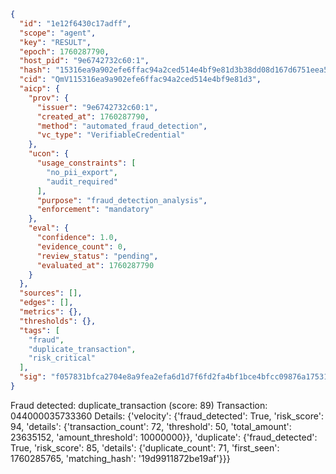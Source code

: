 ```json
{
  "id": "1e12f6430c17adff",
  "scope": "agent",
  "key": "RESULT",
  "epoch": 1760287790,
  "host_pid": "9e6742732c60:1",
  "hash": "15316ea9a902efe6ffac94a2ced514e4bf9e81d3b38dd08d167d6751eea568ab",
  "cid": "QmV115316ea9a902efe6ffac94a2ced514e4bf9e81d3",
  "aicp": {
    "prov": {
      "issuer": "9e6742732c60:1",
      "created_at": 1760287790,
      "method": "automated_fraud_detection",
      "vc_type": "VerifiableCredential"
    },
    "ucon": {
      "usage_constraints": [
        "no_pii_export",
        "audit_required"
      ],
      "purpose": "fraud_detection_analysis",
      "enforcement": "mandatory"
    },
    "eval": {
      "confidence": 1.0,
      "evidence_count": 0,
      "review_status": "pending",
      "evaluated_at": 1760287790
    }
  },
  "sources": [],
  "edges": [],
  "metrics": {},
  "thresholds": {},
  "tags": [
    "fraud",
    "duplicate_transaction",
    "risk_critical"
  ],
  "sig": "f057831bfca2704e8a9fea2efa6d1d7f6fd2fa4bf1bce4bfcc09876a175311e2"
}
```

Fraud detected: duplicate_transaction (score: 89)
Transaction: 044000035733360
Details: {'velocity': {'fraud_detected': True, 'risk_score': 94, 'details': {'transaction_count': 72, 'threshold': 50, 'total_amount': 23635152, 'amount_threshold': 10000000}}, 'duplicate': {'fraud_detected': True, 'risk_score': 85, 'details': {'duplicate_count': 71, 'first_seen': 1760285765, 'matching_hash': '19d9911872be19af'}}}
